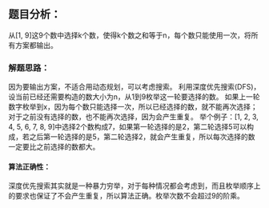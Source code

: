 ## 题目分析：

从[1, 9]这9个数中选择k个数，使得k个数之和等于n，每个数只能使用一次，将所有方案都输出。

### 解题思路：

因为要输出方案，不适合用动态规划，可以考虑搜索。 
利用深度优先搜索(DFS)，设当前已经还需要构造的数大小为n，从1到9枚举这一轮要选择的数。 
如果上一轮数字枚举到x，因为每个数只能选择一次，所以已经选择的数，就不能再次选择；对于之前没有选择的数，也不能再次选择，因为会产生重复。 
举个例子：[1, 2, 3, 4, 5, 6, 7, 8, 9]中选择2个数构成7，如果第一轮选择的是2，第二轮选择5可以构成，若之后第一轮选择的是5，第二轮选择2，就会产生重复，所以每次选择的数一定要比之前选择的数都大。


#### 算法正确性：

深度优先搜索其实就是一种暴力穷举，对于每种情况都会考虑到，而且枚举顺序上的要求也保证了不会产生重复，所以算法正确。枚举次数不会超过9的阶乘。
